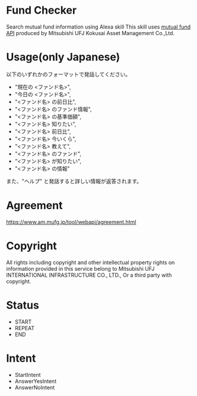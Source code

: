# Fund Checker
Search mutual fund information using Alexa skill
This skill uses [mutual fund API](https://www.am.mufg.jp/tool/webapi/) produced by Mitsubishi UFJ Kokusai Asset Management Co.,Ltd.

# Usage(only Japanese)
以下のいずれかのフォーマットで発話してください。
- "現在の <ファンド名>",
- "今日の <ファンド名>",
- "<ファンド名> の前日比",
- "<ファンド名> のファンド情報",
- "<ファンド名> の基準価額",
- "<ファンド名> 知りたい",
- "<ファンド名> 前日比",
- "<ファンド名> 今いくら",
- "<ファンド名> 教えて",
- "<ファンド名> のファンド",
- "<ファンド名> が知りたい",
- "<ファンド名> の情報"

また、"ヘルプ" と発話すると詳しい情報が返答されます。  

# Agreement
https://www.am.mufg.jp/tool/webapi/agreement.html

# Copyright
All rights including copyright and other intellectual property rights on information provided in this service belong to Mitsubishi UFJ INTERNATIONAL INFRASTRUCTURE CO., LTD., Or a third party with copyright.

# Status
- START
- REPEAT
- END

# Intent
- StartIntent
- AnswerYesIntent
- AnswerNoIntent
